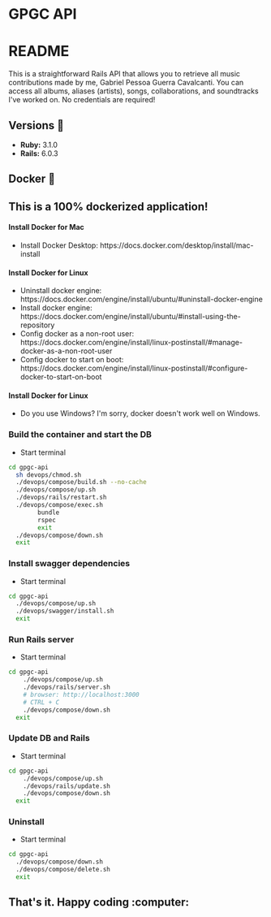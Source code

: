 # GPGC API

# README

<p>This is a straightforward Rails API that allows you to retrieve all music contributions made by me, Gabriel Pessoa Guerra Cavalcanti. You can access all albums, aliases (artists), songs, collaborations, and soundtracks I've worked on. No credentials are required!</p>


## Versions :gem:
* **Ruby:** 3.1.0
* **Rails:** 6.0.3

## Docker :whale:

<h2>This is a 100% dockerized application!</h2>

#### Install Docker for Mac
<ul>
    <li>Install Docker Desktop: https://docs.docker.com/desktop/install/mac-install </li>
</ul>

#### Install Docker for Linux
<ul>
    <li>Uninstall docker engine: https://docs.docker.com/engine/install/ubuntu/#uninstall-docker-engine</li>
    <li>Install docker engine: https://docs.docker.com/engine/install/ubuntu/#install-using-the-repository</li>
    <li>Config docker as a non-root user: https://docs.docker.com/engine/install/linux-postinstall/#manage-docker-as-a-non-root-user</li>
    <li>Config docker to start on boot: https://docs.docker.com/engine/install/linux-postinstall/#configure-docker-to-start-on-boot</li>
</ul>

#### Install Docker for Linux
<ul>
    <li>Do you use Windows? I'm sorry, docker doesn't work well on Windows. </li>
</ul>

### Build the container and start the DB

- Start terminal

```bash
cd gpgc-api
  sh devops/chmod.sh
  ./devops/compose/build.sh --no-cache
  ./devops/compose/up.sh
  ./devops/rails/restart.sh
  ./devops/compose/exec.sh
        bundle
        rspec
        exit
  ./devops/compose/down.sh
  exit
```

### Install swagger dependencies
- Start terminal
```bash
cd gpgc-api
  ./devops/compose/up.sh
  ./devops/swagger/install.sh
  exit
```

### Run Rails server

- Start terminal

```bash
cd gpgc-api
    ./devops/compose/up.sh
    ./devops/rails/server.sh
    # browser: http://localhost:3000
    # CTRL + C
    ./devops/compose/down.sh
  exit
```

### Update DB and Rails

- Start terminal

```bash
cd gpgc-api
    ./devops/compose/up.sh
    ./devops/rails/update.sh
    ./devops/compose/down.sh
  exit
```

### Uninstall

- Start terminal

```bash
cd gpgc-api
  ./devops/compose/down.sh
  ./devops/compose/delete.sh
  exit
```

<h2>That's it. Happy coding :computer:</h2> 
